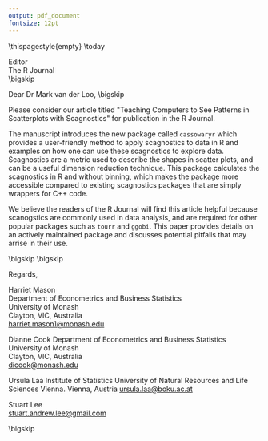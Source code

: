 ```yaml
---
output: pdf_document
fontsize: 12pt
---
```


\thispagestyle{empty}
\today

Editor   
The R Journal  
\bigskip

Dear Dr Mark van der Loo,
\bigskip

Please consider our article titled "Teaching Computers to See Patterns in Scatterplots with Scagnostics" for publication in the R Journal.

The manuscript introduces the new package called `cassowaryr` which provides a user-friendly method to apply scagnostics to data in R and examples on how one can use these scagnostics to explore data. Scagnostics are a metric used to describe the shapes in scatter plots, and can be a useful dimension reduction technique. This package calculates the scagnostics in R and without binning, which makes the package more accessible compared to existing scagnostics packages that are simply wrappers for C++ code.

We believe the readers of the R Journal will find this article helpful because scanogstics are commonly used in data analysis, and are required for other popular packages such as `tourr` and `ggobi`. This paper provides details on an actively maintained package and discusses potential pitfalls that may arrise in their use.

\bigskip
\bigskip

Regards,
    
Harriet Mason  
Department of Econometrics and Business Statistics  
University of Monash  
Clayton, VIC, Australia  
harriet.mason1@monash.edu  
    
Dianne Cook
Department of Econometrics and Business Statistics  
University of Monash  
Clayton, VIC, Australia  
dicook@monash.edu  

Ursula Laa
Institute of Statistics
University of Natural Resources and Life Sciences Vienna. 
Vienna, Austria
ursula.laa@boku.ac.at  

Stuart Lee  
stuart.andrew.lee@gmail.com  

\bigskip

